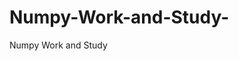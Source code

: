   # Numpy-Work-and-Study-
Numpy Work and Study 
                
                
              
                                  
                                    
                                                                               
                                                                                                               
                                 
                                                        
                                                                  
               
                             
                                                            
                                                        
                                                                                                                                                                                                  
                                                                      
                                                                                                                                                           
                                                                  
                                                                           
                      
                                                           
                
